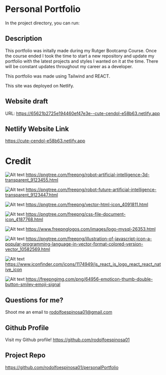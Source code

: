 # Personal Portfolio

In the project directory, you can run:

## Description

This portfolio was initally made during my Rutger Bootcamp Course. Once the course ended I took the time to start a new repository and update my portfolio with the latest projects and styles I wanted on it at the time. There will be constant updates throughout my career as a developer.

This portfolio was made using Tailwind and REACT.

This site was deployed on Netlify.

## Website draft

URL: https://65621b2725e194460ef47e3e--cute-cendol-e58b63.netlify.app

## Netlify Website Link

https://cute-cendol-e58b63.netlify.app

# Credit

![Alt text](src/assets/pngTree_robot1.png)
https://pngtree.com/freepng/robot-artificial-intelligence-3d-transparent_9123455.html

![Alt text](src/assets/pngTree_robot2.png)
https://pngtree.com/freepng/robot-future-artificial-intelligence-transparent_9123447.html

![Alt text](src/assets/pngTree_html.png)
https://pngtree.com/freepng/vector-html-icon_4091811.html

![Alt text](src/assets/pngTree_css.png)
https://pngtree.com/freepng/css-file-document-icon_4187768.html

![Alt text](src/assets/freepnglogos_mysql.png)
https://www.freepnglogos.com/images/logo-mysql-26353.html

![Alt text](src/assets/pngTree_javascript.png)
https://pngtree.com/freepng/illustration-of-javascript-icon-a-popular-programming-language-in-vector-format-colored-version-vector_10582569.html

![Alt text](src/assets/pngTree_css.png)
https://www.iconfinder.com/icons/1174949/js_react_js_logo_react_react_native_icon

![Alt text](src/assets/me_edit.png)
https://freepngimg.com/png/64956-emoticon-thumb-double-button-smiley-emoji-signal

## Questions for me?

Shoot me an email to rodolfoespinosa01@gmail.com

## Github Profile

Visit my Github profile!
https://github.com/rodolfoespinosa01

## Project Repo

https://github.com/rodolfoespinosa01/personalPortfolio
